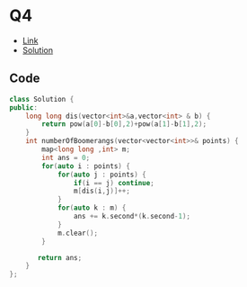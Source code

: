 # Q4

- [Link](https://leetcode.com/problems/number-of-boomerangs)
- [Solution](https://leetcode.com/problems/number-of-boomerangs/submissions/875376790/)

## Code

```cpp
class Solution {
public:
    long long dis(vector<int>&a,vector<int> & b) {
        return pow(a[0]-b[0],2)+pow(a[1]-b[1],2);
    }
    int numberOfBoomerangs(vector<vector<int>>& points) {
        map<long long ,int> m;
        int ans = 0;
        for(auto i : points) {
            for(auto j : points) {
                if(i == j) continue;
                m[dis(i,j)]++;
            }
            for(auto k : m) {
                ans += k.second*(k.second-1);
            }
            m.clear();
        }

       return ans;
    }
};
```